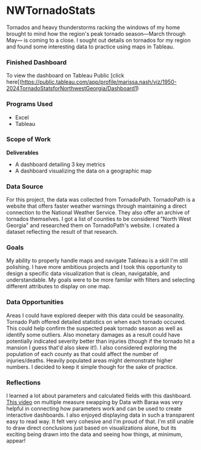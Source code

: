 # NWTornadoStats
Tornados and heavy thunderstorms racking the windows of my home brought to mind how the region's peak tornado season—March through May— is coming to a close. I sought out details on tornados for my region and found some interesting data to practice using maps in Tableau.

### Finished Dashboard ###
To view the dashboard on Tableau Public [click here[(https://public.tableau.com/app/profile/marissa.nash/viz/1950-2024TornadoStatsforNorthwestGeorgia/Dashboard1)

### Programs Used ###
- Excel
- Tableau

### Scope of Work ###
**Deliverables**
- A dashboard detailing 3 key metrics
- A dashboard visualizing the data on a geographic map

### Data Source ###
For this project, the data was collected from TornadoPath. TornadoPath is a website that offers faster weather warnings through maintaining a direct connection to the National Weather Service. They also offer an archive of tornados themselves. I got a list of counties to be considered "North West Georgia" and researched them on TornadoPath's website. I created a dataset reflecting the result of that research.
   
### Goals ###
My ability to properly handle maps and navigate Tableau is a skill I'm still polishing. I have more ambitious projects and I took this opportunity to design a specific data visualization that is clean, navigatable, and understandable. My goals were to be more familar with filters and selecting different attributes to display on one map. 

### Data Opportunities ###
Areas I could have explored deeper with this data could be seasonality. Tornado Path offered detailed statistics on when each tornado occured. This could help confirm the suspected peak tornado season as well as identify some outliers. Also monetary damages as a result could have potentially indicated severity better than injuries (though if the tornado hit a mansion I guess that'd also skew it!). I also considered exploring the population of each county as that could affect the number of injuries/deaths. Heavily populated areas might demonstrate higher numbers. I decided to keep it simple though for the sake of practice. 

### Reflections ###
I learned a lot about parameters and calculated fields with this dashboard. [This video](https://www.youtube.com/watch?v=zDHiKOYluqQ) on multiple measure swapping by Data with Baraa was very helpful in connecting how parameters work and can be used to create interactive dashboards. I also enjoyed displaying data in such a transparent easy to read way. It felt very cohesive and I'm proud of that. I'm still unable to draw direct conclusions just based on visualizations alone, but its exciting being drawn into the data and seeing how things, at minimum, appear! 
